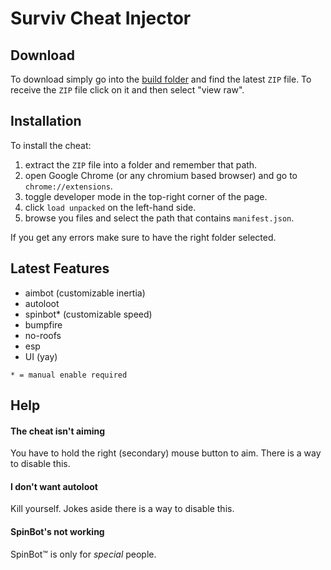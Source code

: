 # Surviv Cheat Injector
## Download
To download simply go into the [build folder](https://github.com/IceHacks/SurvivCheat/tree/master/build) and find the latest `ZIP` file. To receive the `ZIP` file click on it and then select "view raw".
## Installation
To install the cheat:

1. extract the `ZIP` file into a folder and remember that path.
2. open Google Chrome (or any chromium based browser) and go to `chrome://extensions`.
3. toggle developer mode in the top-right corner of the page.
4. click `load unpacked` on the left-hand side.
5. browse you files and select the path that contains `manifest.json`.

If you get any errors make sure to have the right folder selected.
## Latest Features
- aimbot (customizable inertia)
- autoloot
- spinbot* (customizable speed)
- bumpfire
- no-roofs
- esp
- UI (yay)

`* = manual enable required`
## Help
#### The cheat isn't aiming
You have to hold the right (secondary) mouse button to aim. There is a way to disable this.

#### I don't want autoloot
Kill yourself. Jokes aside there is a way to disable this.

#### SpinBot's not working
SpinBot&trade; is only for _special_ people.
